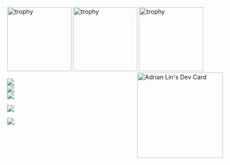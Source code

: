 <div align="left">
    <img width="150" height="150" src="https://images.credly.com/size/200x200/images/f0d3fbb9-bfa7-4017-9989-7bde8eaf42b1/image.png" alt="trophy" />
    <img width="150" height="150" src="https://images.credly.com/size/200x200/images/b9feab85-1a43-4f6c-99a5-631b88d5461b/image.png" alt="trophy" />
    <img width="150" height="150" src="https://images.credly.com/size/200x200/images/0e284c3f-5164-4b21-8660-0d84737941bc/image.png" alt="trophy" />

<a href="https://app.daily.dev/adrianlin">
    <img src="https://api.daily.dev/devcards/30cdec920b9c4fff8930c992ea874309.png?r=vqi" width="200" align="right" alt="Adrian Lin's Dev Card"/>
</a>
</div>

![](https://github-readme-stats.vercel.app/api?username=adrian-lin-1-0-0&theme=onedark)<br/>
![](https://github-readme-streak-stats.herokuapp.com/?user=adrian-lin-1-0-0&theme=onedark)<br/>
![](https://github-readme-stats.vercel.app/api/top-langs/?username=adrian-lin-1-0-0&theme=onedark)

![](https://github-profile-trophy.vercel.app/?username=adrian-lin-1-0-0&theme=onedark)


[![](https://github-readme-stats.vercel.app/api/wakatime?username=@adrian_lin&theme=onedark)](https://github.com/anuraghazra/github-readme-stats)

[](https://visitcount.itsvg.in/api?id=adrian-lin-1-0-0)
